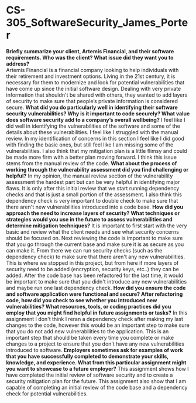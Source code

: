 # CS-305_SoftwareSecurity_James_Porter
**Briefly summarize your client, Artemis Financial, and their software requirements. Who was the client? What issue did they want you to address?**<br />
Artemis Financial is a financial company looking to help individuals with their retirement and investment options. Living in the 21st century, it is necessary for them to modernize and look for potential vulnerabilities that have come up since the initial software design. Dealing with very private information that shouldn't be shared with others, they wanted to add layers of security to make sure that people’s private information is considered secure. 
**What did you do particularly well in identifying their software security vulnerabilities? Why is it important to code securely? What value does software security add to a company’s overall wellbeing?**
I feel like I did well in identifying the vulnerabilities of the software and some of the details about these vulnerabilities. I feel like I struggled with the manual review. In my identification of concerns in this section I feel like I did good with finding the basic ones, but still feel like I am missing some of the vulnerabilities. I also think that my mitigation plan is a little flimsy and could be made more firm with a better plan moving forward. I think this issue stems from the manual review of the code.
**What about the process of working through the vulnerability assessment did you find challenging or helpful?**
In my opinion, the manual review section of the vulnerability assessment the hardest part but can be very helpful in identifying major flaws. It is only after this initial review that we start running dependency checks and that is just a small portion of the assessment. I also think this dependency check is very important to double check to make sure that there aren't new vulnerabilities introduced into a code base.
**How did you approach the need to increase layers of security? What techniques or strategies would you use in the future to assess vulnerabilities and determine mitigation techniques?**
It is important to first start with the very basic and review what the client needs and see what security concerns should be focused on. Next reviewing the code is important to make sure that you go through the current base and make sure it is as secure as you can make it. From there we can run security checks (such as the dependency check) to make sure that there aren't any new vulnerabilities. This is where we stopped in this project, but from here if more layers of security need to be added (encryption, security keys, etc..) they can be added. After the code base has been refactored for the last time, it would be important to make sure that you didn't introduce any new vulnerabilities and maybe run one last dependency check.
**How did you ensure the code and software application were functional and secure? After refactoring code, how did you check to see whether you introduced new vulnerabilities?
What resources, tools, or coding practices did you employ that you might find helpful in future assignments or tasks?**
In this assignment I don't think I reran a dependency check after making my last changes to the code, however this would be an important step to make sure that you do not add new vulnerabilities to the application. This is an important step that should be taken every time you complete or make changes to a project to ensure that you don't have any new vulnerabilities introduced to software.
**Employers sometimes ask for examples of work that you have successfully completed to demonstrate your skills, knowledge, and experience. What from this particular assignment might you want to showcase to a future employer?**
This assignment shows how I have completed the initial review of software security and to create a security mitigation plan for the future. This assignment also show that I am capable of completing an initial review of the code base and a dependency check for potential vulnerabilities.
